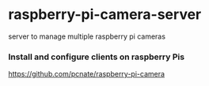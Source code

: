 # raspberry-pi-camera-server
server to manage multiple raspberry pi cameras


### Install and configure clients on raspberry Pis

 https://github.com/pcnate/raspberry-pi-camera
